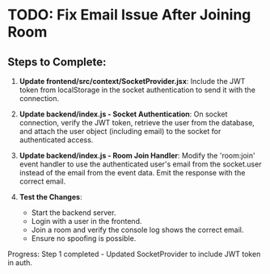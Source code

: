 # TODO: Fix Email Issue After Joining Room

## Steps to Complete:

1. **Update frontend/src/context/SocketProvider.jsx**: Include the JWT token from localStorage in the socket authentication to send it with the connection.

2. **Update backend/index.js - Socket Authentication**: On socket connection, verify the JWT token, retrieve the user from the database, and attach the user object (including email) to the socket for authenticated access.

3. **Update backend/index.js - Room Join Handler**: Modify the 'room:join' event handler to use the authenticated user's email from the socket.user instead of the email from the event data. Emit the response with the correct email.

4. **Test the Changes**: 
   - Start the backend server.
   - Login with a user in the frontend.
   - Join a room and verify the console log shows the correct email.
   - Ensure no spoofing is possible.

Progress: Step 1 completed - Updated SocketProvider to include JWT token in auth.
